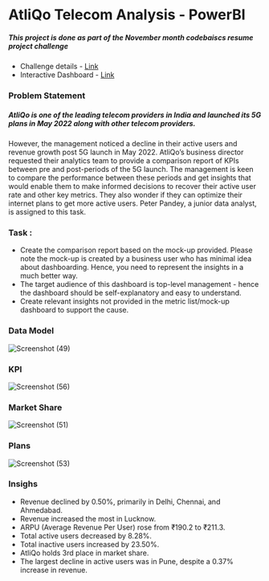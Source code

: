 # AtliQo Telecom Analysis - PowerBI
##### This project is done as part of the November month codebaiscs resume project challenge
- Challenge details - [Link](https://codebasics.io/challenge/codebasics-resume-project-challenge)
- Interactive Dashboard - [Link](https://app.powerbi.com/reportEmbed?reportId=3c81fc9b-7a16-42d9-9de7-68f935e49d97&autoAuth=true&ctid=6fe72367-5550-451c-bc07-f68f54a96e01)
### Problem Statement
##### AtliQo is one of the leading telecom providers in India and launched its 5G plans in May 2022 along with other telecom providers.

However, the management noticed a decline in their active users and revenue growth post 5G launch in May 2022. AtliQo’s business director requested their analytics team to provide a comparison report of KPIs between pre and post-periods of the 5G launch. The management is keen to compare the performance between these periods and get insights that would enable them to make informed decisions to recover their active user rate and other key metrics. They also wonder if they can optimize their internet plans to get more active users.  Peter Pandey, a junior data analyst, is assigned to this task.
### Task :
- Create the comparison report based on the mock-up provided. Please note the mock-up is created by a business user who has minimal idea about dashboarding. Hence, you need to represent the insights in a much better way.
- The target audience of this dashboard is top-level management - hence the dashboard should be self-explanatory and easy to understand.
- Create relevant insights not provided in the metric list/mock-up dashboard to support the cause.
### Data Model

![Screenshot (49)](https://github.com/BhandariRitik/AtliQ_Telecom_Analysis_Power_BI/assets/175146421/cf1cf3f0-1221-42f1-a610-6390bf36a44d)

### KPI

![Screenshot (56)](https://github.com/BhandariRitik/AtliQ_Telecom_Analysis_Power_BI/assets/175146421/d86d3208-a4fe-43f4-b1cc-2ed0c153c307)

### Market Share


![Screenshot (51)](https://github.com/BhandariRitik/AtliQ_Telecom_Analysis_Power_BI/assets/175146421/ef705221-b1ca-4930-a39b-b032b5abe140)


### Plans
![Screenshot (53)](https://github.com/BhandariRitik/AtliQ_Telecom_Analysis_Power_BI/assets/175146421/d2816225-43bc-41be-b764-0e4302a1d0ae)

### Insighs
- Revenue declined by 0.50%, primarily in Delhi, Chennai, and Ahmedabad.
- Revenue increased the most in Lucknow.
- ARPU (Average Revenue Per User) rose from ₹190.2 to ₹211.3.
- Total active users decreased by 8.28%.
- Total inactive users increased by 23.50%.
- AtliQo holds 3rd place in market share.
- The largest decline in active users was in Pune, despite a 0.37% increase in revenue.


